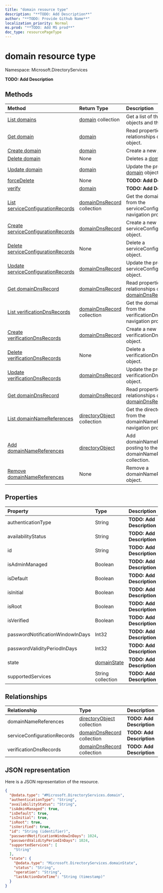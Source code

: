 ```yaml
---
title: "domain resource type"
description: "**TODO: Add Description**"
author: "**TODO: Provide Github Name**"
localization_priority: Normal
ms.prod: "**TODO: Add MS prod**"
doc_type: resourcePageType
---
```


# domain resource type


Namespace: Microsoft.DirectoryServices

**TODO: Add Description**

## Methods
|Method|Return Type|Description|
|:---|:---|:---|
|[List domains](../api/microsoft.directoryservices-domain-list.md)|[domain](../resources/microsoft.directoryservices-domain.md) collection|Get a list of the [domain](../resources/domain.md) objects and their properties.|
|[Get domain](../api/microsoft.directoryservices-domain-get.md)|[domain](../resources/microsoft.directoryservices-domain.md)|Read properties and relationships of a [domain](../resources/microsoft.directoryservices-domain.md) object.|
|[Create domain](../api/microsoft.directoryservices-domain-post-domains.md)|[domain](../resources/microsoft.directoryservices-domain.md)|Create a new [domain](../resources/microsoft.directoryservices-domain.md) object.|
|[Delete domain](../api/microsoft.directoryservices-domain-delete.md)|None|Deletes a [domain](../resources/microsoft.directoryservices-domain.md).|
|[Update domain](../api/microsoft.directoryservices-domain-update.md)|[domain](../resources/microsoft.directoryservices-domain.md)|Update the properties of a [domain](../resources/microsoft.directoryservices-domain.md) object.|
|[forceDelete](../api/microsoft.directoryservices-domain-forcedelete.md)|None|**TODO: Add Description**|
|[verify](../api/microsoft.directoryservices-domain-verify.md)|[domain](../resources/microsoft.directoryservices-domain.md)|**TODO: Add Description**|
|[List serviceConfigurationRecords](../api/microsoft.directoryservices-domain-list-serviceconfigurationrecords.md)|[domainDnsRecord](../resources/microsoft.directoryservices-domaindnsrecord.md) collection|Get the domainDnsRecords from the serviceConfigurationRecords navigation property.|
|[Create serviceConfigurationRecords](../api/microsoft.directoryservices-domain-post-serviceconfigurationrecords.md)|[domainDnsRecord](../resources/microsoft.directoryservices-domaindnsrecord.md)|Create a new serviceConfigurationRecords object.|
|[Delete serviceConfigurationRecords](../api/microsoft.directoryservices-domain-delete-serviceconfigurationrecords.md)|None|Delete a serviceConfigurationRecords object.|
|[Update serviceConfigurationRecords](../api/microsoft.directoryservices-domain-update-serviceconfigurationrecords.md)|[domainDnsRecord](../resources/microsoft.directoryservices-domaindnsrecord.md)|Update the properties of a serviceConfigurationRecords object.|
|[Get domainDnsRecord](../api/microsoft.directoryservices-domaindnsrecord-get.md)|[domainDnsRecord](../resources/microsoft.directoryservices-domaindnsrecord.md)|Read properties and relationships of a [domainDnsRecord](../resources/microsoft.directoryservices-domaindnsrecord.md) object.|
|[List verificationDnsRecords](../api/microsoft.directoryservices-domain-list-verificationdnsrecords.md)|[domainDnsRecord](../resources/microsoft.directoryservices-domaindnsrecord.md) collection|Get the domainDnsRecords from the verificationDnsRecords navigation property.|
|[Create verificationDnsRecords](../api/microsoft.directoryservices-domain-post-verificationdnsrecords.md)|[domainDnsRecord](../resources/microsoft.directoryservices-domaindnsrecord.md)|Create a new verificationDnsRecords object.|
|[Delete verificationDnsRecords](../api/microsoft.directoryservices-domain-delete-verificationdnsrecords.md)|None|Delete a verificationDnsRecords object.|
|[Update verificationDnsRecords](../api/microsoft.directoryservices-domain-update-verificationdnsrecords.md)|[domainDnsRecord](../resources/microsoft.directoryservices-domaindnsrecord.md)|Update the properties of a verificationDnsRecords object.|
|[Get domainDnsRecord](../api/microsoft.directoryservices-domaindnsrecord-get.md)|[domainDnsRecord](../resources/microsoft.directoryservices-domaindnsrecord.md)|Read properties and relationships of a [domainDnsRecord](../resources/microsoft.directoryservices-domaindnsrecord.md) object.|
|[List domainNameReferences](../api/microsoft.directoryservices-domain-list-domainnamereferences.md)|[directoryObject](../resources/microsoft.directoryservices-directoryobject.md) collection|Get the directoryObjects from the domainNameReferences navigation property.|
|[Add domainNameReferences](../api/microsoft.directoryservices-domain-post-domainnamereferences.md)|[directoryObject](../resources/microsoft.directoryservices-directoryobject.md)|Add domainNameReferences by posting to the domainNameReferences collection.|
|[Remove domainNameReferences](../api/microsoft.directoryservices-domain-delete-domainnamereferences.md)|None|Remove a domainNameReferences object.|

## Properties
|Property|Type|Description|
|:---|:---|:---|
|authenticationType|String|**TODO: Add Description**|
|availabilityStatus|String|**TODO: Add Description**|
|id|String|**TODO: Add Description**|
|isAdminManaged|Boolean|**TODO: Add Description**|
|isDefault|Boolean|**TODO: Add Description**|
|isInitial|Boolean|**TODO: Add Description**|
|isRoot|Boolean|**TODO: Add Description**|
|isVerified|Boolean|**TODO: Add Description**|
|passwordNotificationWindowInDays|Int32|**TODO: Add Description**|
|passwordValidityPeriodInDays|Int32|**TODO: Add Description**|
|state|[domainState](../resources/microsoft.directoryservices-domainstate.md)|**TODO: Add Description**|
|supportedServices|String collection|**TODO: Add Description**|

## Relationships
|Relationship|Type|Description|
|:---|:---|:---|
|domainNameReferences|[directoryObject](../resources/microsoft.directoryservices-directoryobject.md) collection|**TODO: Add Description**|
|serviceConfigurationRecords|[domainDnsRecord](../resources/microsoft.directoryservices-domaindnsrecord.md) collection|**TODO: Add Description**|
|verificationDnsRecords|[domainDnsRecord](../resources/microsoft.directoryservices-domaindnsrecord.md) collection|**TODO: Add Description**|

## JSON representation
Here is a JSON representation of the resource.
<!-- {
  "blockType": "resource",
  "keyProperty": "id",
  "@odata.type": "Microsoft.DirectoryServices.domain",
  "baseType": "",
  "openType": false
}
-->
``` json
{
  "@odata.type": "#Microsoft.DirectoryServices.domain",
  "authenticationType": "String",
  "availabilityStatus": "String",
  "isAdminManaged": true,
  "isDefault": true,
  "isInitial": true,
  "isRoot": true,
  "isVerified": true,
  "id": "String (identifier)",
  "passwordNotificationWindowInDays": 1024,
  "passwordValidityPeriodInDays": 1024,
  "supportedServices": [
    "String"
  ],
  "state": {
    "@odata.type": "Microsoft.DirectoryServices.domainState",
    "status": "String",
    "operation": "String",
    "lastActionDateTime": "String (timestamp)"
  }
}
```

